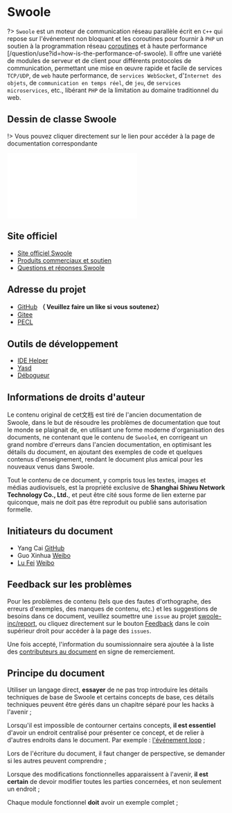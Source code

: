 # Swoole

?> `Swoole` est un moteur de communication réseau parallèle écrit en `C++` qui repose sur l'événement non bloquant et les coroutines pour fournir à `PHP` un soutien à la programmation réseau [coroutines](/coroutine) et à haute performance [/question/use?id=how-is-the-performance-of-swoole). Il offre une variété de modules de serveur et de client pour différents protocoles de communication, permettant une mise en œuvre rapide et facile de services `TCP/UDP`, de `web` haute performance, de `services WebSocket`, d'`Internet des objets`, de `communication en temps réel`, de `jeu`, de `services microservices`, etc., libérant `PHP` de la limitation au domaine traditionnel du web.

## Dessin de classe Swoole

!> Vous pouvez cliquer directement sur le lien pour accéder à la page de documentation correspondante

[//]: # (https://naotu.baidu.com/file/bd9d2ba7dfae326e6976f0c53f88b18c)

<embed src="/_images/swoole_class.svg" type="image/svg+xml" alt="Dessin d'architecture Swoole" />

## Site officiel

* [Site officiel Swoole](//www.swoole.com)
* [Produits commerciaux et soutien](//business.swoole.com)
* [Questions et réponses Swoole](//wenda.swoole.com)

## Adresse du projet

* [GitHub](//github.com/swoole/swoole-src) **（ Veuillez faire un like si vous soutenez）**
* [Gitee](//gitee.com/swoole/swoole)
* [PECL](//pecl.php.net/package/swoole)

## Outils de développement

* [IDE Helper](https://github.com/swoole/ide-helper)
* [Yasd](https://github.com/swoole/yasd)
* [Débogueur](https://github.com/swoole/debugger)

## Informations de droits d'auteur

Le contenu original de cet文档 est tiré de l'ancien documentation de Swoole, dans le but de résoudre les problèmes de documentation que tout le monde se plaignait de, en utilisant une forme moderne d'organisation des documents, ne contenant que le contenu de `Swoole4`, en corrigeant un grand nombre d'erreurs dans l'ancien documentation, en optimisant les détails du document, en ajoutant des exemples de code et quelques contenus d'enseignement, rendant le document plus amical pour les nouveaux venus dans Swoole.

Tout le contenu de ce document, y compris tous les textes, images et médias audiovisuels, est la propriété exclusive de **Shanghai Shiwu Network Technology Co., Ltd.**, et peut être cité sous forme de lien externe par quiconque, mais ne doit pas être reproduit ou publié sans autorisation formelle.

## Initiateurs du document

* Yang Cai [GitHub](https://github.com/TTSimple)
* Guo Xinhua [Weibo](https://www.weibo.com/u/2661945152)
* [Lu Fei](https://github.com/sy-records) [Weibo](https://weibo.com/5384435686)

## Feedback sur les problèmes

Pour les problèmes de contenu (tels que des fautes d'orthographe, des erreurs d'exemples, des manques de contenu, etc.) et les suggestions de besoins dans ce document, veuillez soumettre une `issue` au projet [swoole-inc/report](https://github.com/swoole-inc/report), ou cliquez directement sur le bouton [Feedback](/?id=main) dans le coin supérieur droit pour accéder à la page des `issues`.

Une fois accepté, l'information du soumissionnaire sera ajoutée à la liste des [contributeurs au document](/CONTRIBUTING) en signe de remerciement.

## Principe du document

Utiliser un langage direct, **essayer** de ne pas trop introduire les détails techniques de base de Swoole et certains concepts de base, ces détails techniques peuvent être gérés dans un chapitre séparé pour les hacks à l'avenir ;

Lorsqu'il est impossible de contourner certains concepts, **il est essentiel** d'avoir un endroit centralisé pour présenter ce concept, et de relier à d'autres endroits dans le document. Par exemple : [l'événement loop](/learn?id=what-is-eventloop) ;

Lors de l'écriture du document, il faut changer de perspective, se demander si les autres peuvent comprendre ;

Lorsque des modifications fonctionnelles apparaissent à l'avenir, **il est certain** de devoir modifier toutes les parties concernées, et non seulement un endroit ;

Chaque module fonctionnel **doit** avoir un exemple complet ;
